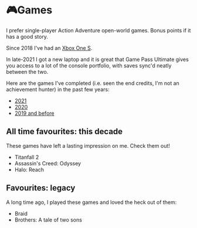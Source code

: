 # 🎮Games

I prefer single-player Action Adventure open-world games. Bonus points if it has
a good story.

Since 2018 I've had an [Xbox One S](xboxone.md).

In late-2021 I got a new laptop and it is great that Game Pass
Ultimate gives you access to a lot of the console portfolio, with
saves sync'd neatly between the two.

Here are the games I've completed (i.e. seen the end credits, I'm not an
achievement hunter) in the past few years:

- [2021](2021.md)
- [2020](2020.md)
- [2019 and before](2019-and-before.md)

## All time favourites: this decade

These games have left a lasting impression on me. Check them out!

- Titanfall 2
- Assassin's Creed: Odyssey
- Halo: Reach

## Favourites: legacy

A long time ago, I played these games and loved the heck out of them:

- Braid
- Brothers: A tale of two sons
